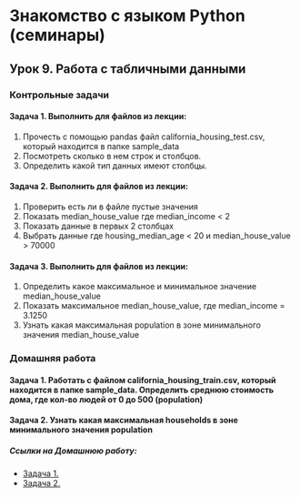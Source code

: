# Знакомство с языком Python (семинары)

## Урок 9. Работа с табличными данными

### Контрольные задачи


#### Задача 1. Выполнить для файлов из лекции:
1. Прочесть с помощью pandas файл california_housing_test.csv, который находится в папке sample_data
2. Посмотреть сколько в нем строк и столбцов.
3. Определить какой тип данных имеют столбцы.


#### Задача 2. Выполнить для файлов из лекции:
1. Проверить есть ли в файле пустые значения
2. Показать median_house_value где median_income < 2
3. Показать данные в первых 2 столбцах
4. Выбрать данные где housing_median_age < 20 и median_house_value > 70000


#### Задача 3.  Выполнить для файлов из лекции:
1. Определить какое максимальное и минимальное значение median_house_value
2. Показать максимальное median_house_value, где median_income = 3.1250
3. Узнать какая максимальная population в зоне минимального значения median_house_value



### Домашняя работа

#### Задача 1. Работать с файлом california_housing_train.csv, который находится в папке sample_data. Определить среднюю стоимость дома, где кол-во людей от 0 до 500 (population)


#### Задача 2. Узнать какая максимальная households в зоне минимального значения population

##### Ссылки на Домашнюю работу:
- [Задача 1.](https://github.com/stanislavfor/python-lessons/blob/main/lesson9/hw1.py)
- [Задача 2.](https://github.com/stanislavfor/python-lessons/blob/main/lesson9/hw2.py)